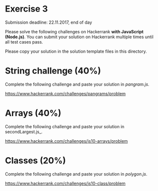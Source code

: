 # Exercise 3

Submission deadline: 22.11.2017, end of day

Please solve the following challenges on Hackerrank **with JavaScript (Node.js)**. You can submit your solution on Hackerrank multiple times until all test cases pass.

Please copy your solution in the solution template files in this directory.

# String challenge (40%)

Complete the following challenge and paste your solution in _pangram.js_.

https://www.hackerrank.com/challenges/pangrams/problem

# Arrays (40%)

Complete the following challenge and paste your solution in secondLargest.js_.

https://www.hackerrank.com/challenges/js10-arrays/problem

# Classes (20%)

Complete the following challenge and paste your solution in _polygon.js_.

https://www.hackerrank.com/challenges/js10-class/problem